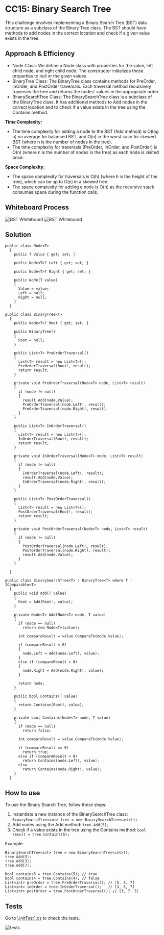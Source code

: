 # CC15: Binary Search Tree

This challenge involves implementing a Binary Search Tree (BST) data structure as a subclass of the Binary Tree class. The BST should have methods to add nodes in the correct location and check if a given value exists in the tree.

## Approach & Efficiency
- Node Class: We define a Node class with properties for the value, left child node, and right child node. The constructor initializes these properties to null or the given values.
- BinaryTree Class: The BinaryTree class contains methods for PreOrder, InOrder, and PostOrder traversals. Each traversal method recursively traverses the tree and returns the nodes' values in the appropriate order.
- BinarySearchTree Class: The BinarySearchTree class is a subclass of the BinaryTree class. It has additional methods to Add nodes in the correct location and to check if a value exists in the tree using the Contains method.

**Time Complexity:**
- The time complexity for adding a node to the BST (Add method) is O(log n) on average for balanced BST, and O(n) in the worst case for skewed BST (where n is the number of nodes in the tree).
- The time complexity for traversals (PreOrder, InOrder, and PostOrder) is O(n) (where n is the number of nodes in the tree) as each node is visited once.

**Space Complexity:**
- The space complexity for traversals is O(h) (where h is the height of the tree), which can be up to O(n) in a skewed tree.
- The space complexity for adding a node is O(h) as the recursive stack consumes space during the function calls.

## Whiteboard Process
![BST Whiteboard](./assets/CC15P1.jpg)
![BST Whiteboard](./assets/CC15P2.jpg)

## Solution

```
public class Node<T>
  {
    public T Value { get; set; }

    public Node<T>? Left { get; set; }

    public Node<T>? Right { get; set; }

    public Node(T value)
    {
      Value = value;
      Left = null;
      Right = null;
    }
  }

```

```
public class BinaryTree<T>
  {
    public Node<T>? Root { get; set; }

    public BinaryTree()
    {
      Root = null;
    }

    public List<T> PreOrderTraversal()
    {
      List<T> result = new List<T>();
      PreOrderTraversal(Root!, result);
      return result;
    }

    private void PreOrderTraversal(Node<T> node, List<T> result)
    {
      if (node != null)
      {
        result.Add(node.Value);
        PreOrderTraversal(node.Left!, result);
        PreOrderTraversal(node.Right!, result);
      }
    }

    public List<T> InOrderTraversal()
    {
      List<T> result = new List<T>();
      InOrderTraversal(Root!, result);
      return result;
    }

    private void InOrderTraversal(Node<T> node, List<T> result)
    {
      if (node != null)
      {
        InOrderTraversal(node.Left!, result);
        result.Add(node.Value);
        InOrderTraversal(node.Right!, result);
      }
    }

    public List<T> PostOrderTraversal()
    {
      List<T> result = new List<T>();
      PostOrderTraversal(Root!, result);
      return result;
    }

    private void PostOrderTraversal(Node<T> node, List<T> result)
    {
      if (node != null)
      {
        PostOrderTraversal(node.Left!, result);
        PostOrderTraversal(node.Right!, result);
        result.Add(node.Value);
      }
    }

  }

```

```
public class BinarySearchTree<T> : BinaryTree<T> where T : IComparable<T>
  {
    public void Add(T value)
    {
      Root = Add(Root!, value);
    }

    private Node<T> Add(Node<T> node, T value)
    {
      if (node == null)
        return new Node<T>(value);

      int compareResult = value.CompareTo(node.Value);

      if (compareResult < 0)
      {
        node.Left = Add(node.Left!, value);
      }
      else if (compareResult > 0)
      {
        node.Right = Add(node.Right!, value);
      }

      return node;
    }

    public bool Contains(T value)
    {
      return Contains(Root!, value);
    }

    private bool Contains(Node<T> node, T value)
    {
      if (node == null)
        return false;

      int compareResult = value.CompareTo(node.Value);

      if (compareResult == 0)
        return true;
      else if (compareResult < 0)
        return Contains(node.Left!, value);
      else
        return Contains(node.Right!, value);
    }
  }

```

## How to use
To use the Binary Search Tree, follow these steps:

1. Instantiate a new instance of the BinarySearchTree class: `BinarySearchTree<int> tree = new BinarySearchTree<int>();`
2. Add nodes using the Add method: `tree.Add(5);`
3. Check if a value exists in the tree using the Contains method: `bool result = tree.Contains(5);`

Example:

```
BinarySearchTree<int> tree = new BinarySearchTree<int>();
tree.Add(5);
tree.Add(3);
tree.Add(7);

bool contains5 = tree.Contains(5); // true
bool contains4 = tree.Contains(4); // false
List<int> preOrder = tree.PreOrderTraversal(); // [5, 3, 7]
List<int> inOrder = tree.InOrderTraversal();   // [3, 5, 7]
List<int> postOrder = tree.PostOrderTraversal(); // [3, 7, 5]
```

## Tests

Go to [UnitTest1.cs](./TreeTests/UnitTest1.cs) to check the tests.

![tests](./assets/CC15tests.PNG)
